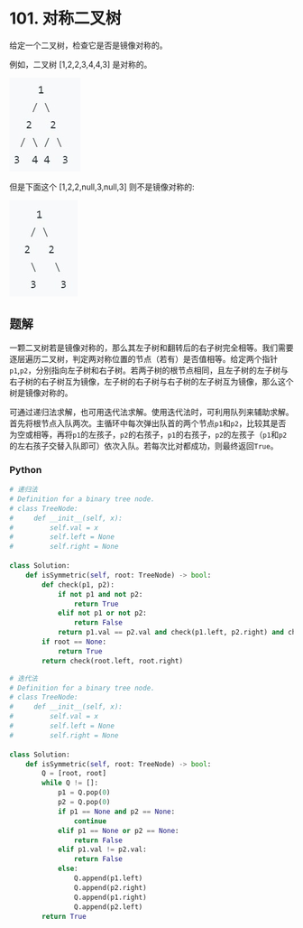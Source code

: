 # 101. 对称二叉树

给定一个二叉树，检查它是否是镜像对称的。

例如，二叉树 [1,2,2,3,4,4,3] 是对称的。

![img1](./img/101_img1.jpg)

但是下面这个 [1,2,2,null,3,null,3] 则不是镜像对称的:

![img2](./img/101_img2.jpg)

## 题解

一颗二叉树若是镜像对称的，那么其左子树和翻转后的右子树完全相等。我们需要逐层遍历二叉树，判定两对称位置的节点（若有）是否值相等。给定两个指针`p1`,`p2`，分别指向左子树和右子树。若两子树的根节点相同，且左子树的左子树与右子树的右子树互为镜像，左子树的右子树与右子树的左子树互为镜像，那么这个树是镜像对称的。

可通过递归法求解，也可用迭代法求解。使用迭代法时，可利用队列来辅助求解。首先将根节点入队两次。主循环中每次弹出队首的两个节点`p1`和`p2`，比较其是否为空或相等，再将`p1`的左孩子，`p2`的右孩子，`p1`的右孩子，`p2`的左孩子（`p1`和`p2`的左右孩子交替入队即可）依次入队。若每次比对都成功，则最终返回`True`。

### Python

```python
# 递归法
# Definition for a binary tree node.
# class TreeNode:
#     def __init__(self, x):
#         self.val = x
#         self.left = None
#         self.right = None

class Solution:
    def isSymmetric(self, root: TreeNode) -> bool:
        def check(p1, p2):
            if not p1 and not p2: 
                return True
            elif not p1 or not p2: 
                return False
            return p1.val == p2.val and check(p1.left, p2.right) and check(p1.right,p2.left)
        if root == None:
            return True
        return check(root.left, root.right)
```

```python
# 迭代法
# Definition for a binary tree node.
# class TreeNode:
#     def __init__(self, x):
#         self.val = x
#         self.left = None
#         self.right = None

class Solution:
    def isSymmetric(self, root: TreeNode) -> bool:
        Q = [root, root]
        while Q != []:
            p1 = Q.pop(0)
            p2 = Q.pop(0)
            if p1 == None and p2 == None:
                continue
            elif p1 == None or p2 == None:
                return False
            elif p1.val != p2.val:
                return False
            else:
                Q.append(p1.left)
                Q.append(p2.right)
                Q.append(p1.right)
                Q.append(p2.left)
        return True
```
